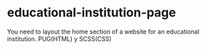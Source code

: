 # educational-institution-page
You need to layout the home section of a website for an educational institution. PUG(HTML) y SCSS(CSS)
